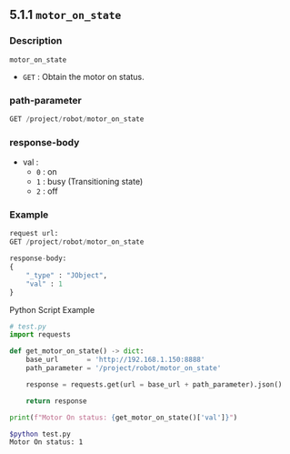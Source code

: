 ﻿## 5.1.1 `motor_on_state`

### Description

`motor_on_state`

- `GET` : Obtain the motor on status.

### path-parameter

```python
GET /project/robot/motor_on_state
```

### response-body

- val :
  - `0` : on
  - `1` : busy (Transitioning state)
  - `2` : off

### Example
```python
request url:
GET /project/robot/motor_on_state

response-body:
{
	"_type" : "JObject",
	"val" : 1
}
```

Python Script Example

```python
# test.py
import requests

def get_motor_on_state() -> dict:
    base_url       = 'http://192.168.1.150:8888'
    path_parameter = '/project/robot/motor_on_state'

    response = requests.get(url = base_url + path_parameter).json()

    return response

print(f"Motor On status: {get_motor_on_state()['val']}")
```
```sh
$python test.py
Motor On status: 1
```